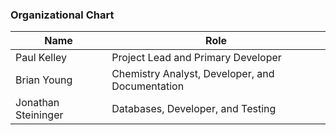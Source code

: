 ### Organizational Chart 
Name| Role
--------|-------
Paul Kelley | Project Lead and Primary Developer
Brian Young |	Chemistry Analyst, Developer, and Documentation
Jonathan Steininger | Databases, Developer, and Testing 
